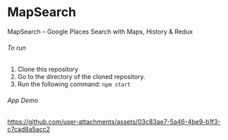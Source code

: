 # MapSearch
MapSearch – Google Places Search with Maps, History &amp; Redux

###### To run
1. Clone this repository
2. Go to the directory of the cloned repository.
3. Run the following command:
  `npm start` 
  
###### App Demo
https://github.com/user-attachments/assets/03c83ae7-5a46-4be9-b1f3-c7cad8a5acc2

